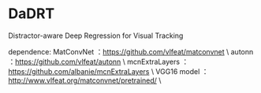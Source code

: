 # DaDRT
Distractor-aware Deep Regression for Visual Tracking

dependence:
    MatConvNet     ：https://github.com/vlfeat/matconvnet \\
    autonn         ：https://github.com/vlfeat/autonn \\
    mcnExtraLayers ：https://github.com/albanie/mcnExtraLayers \\
    VGG16 model    ：http://www.vlfeat.org/matconvnet/pretrained/ \\
